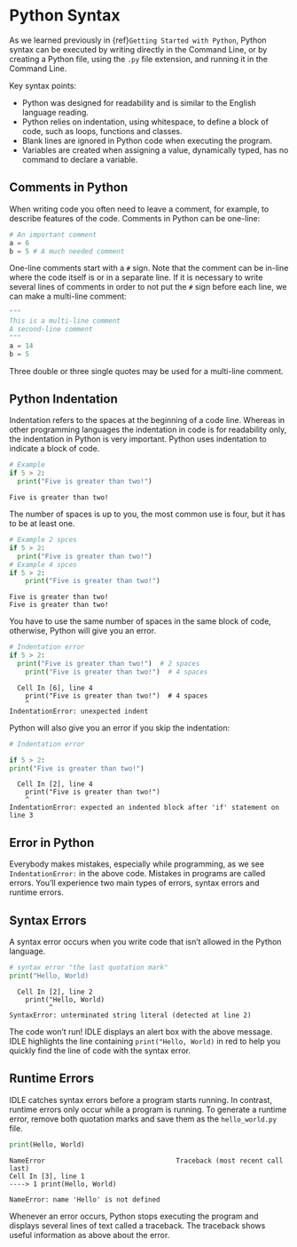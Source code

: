 # Python Syntax

As we learned previously in {ref}`Getting Started with Python`, Python syntax can be executed by writing directly in the Command Line, or by creating a Python file, using the `.py` file extension, and running it in the Command Line.

Key syntax points:

- Python was designed for readability and is similar to the English language reading.
- Python relies on indentation, using whitespace, to define a block of code, such as loops, functions and classes.
- Blank lines are ignored in Python code when executing the program.
- Variables are created when assigning a value, dynamically typed, has no command to declare a variable.

## Comments in Python

When writing code you often need to leave a comment, for example, to describe features of the code. Comments in Python can be one-line:

```py
# An important comment
a = 6
b = 5 # A much needed comment
```

One-line comments start with a `#` sign. Note that the comment can be in-line where the code itself is or in a separate line. If it is necessary to write several lines of comments in order to not put the `#` sign before each line, we can make a multi-line comment:

```py
"""
This is a multi-line comment
A second-line comment
"""
a = 14
b = 5
```

Three double or three single quotes may be used for a multi-line comment.

## Python Indentation

Indentation refers to the spaces at the beginning of a code line. Whereas in other programming languages the indentation in code is for readability only, the indentation in Python is very important. Python uses indentation to indicate a block of code.

```py
# Example
if 5 > 2:
  print("Five is greater than two!")
```

```console
Five is greater than two!
```

The number of spaces is up to you, the most common use is four, but it has to be at least one.

```py
# Example 2 spces
if 5 > 2:
  print("Five is greater than two!")
# Example 4 spces
if 5 > 2:
    print("Five is greater than two!") 
```

```console
Five is greater than two!
Five is greater than two!
```

You have to use the same number of spaces in the same block of code, otherwise, Python will give you an error.

```py
# Indentation error
if 5 > 2:
  print("Five is greater than two!")  # 2 spaces
    print("Five is greater than two!")  # 4 spaces
```

```console
  Cell In [6], line 4
    print("Five is greater than two!")  # 4 spaces
    ^
IndentationError: unexpected indent
```

Python will also give you an error if you skip the indentation:

```py
# Indentation error

if 5 > 2:
print("Five is greater than two!")
```

```console
  Cell In [2], line 4
    print("Five is greater than two!")
    ^
IndentationError: expected an indented block after 'if' statement on line 3
```

## Error in Python

Everybody makes mistakes, especially while programming, as we see `IndentationError:` in the above code. Mistakes in programs are called errors. You’ll experience two main types of errors, syntax errors and runtime errors.

## Syntax Errors

A syntax error occurs when you write code that isn’t allowed in the Python language.

```py
# syntax error "the last quotation mark"
print("Hello, World)
```

```console
  Cell In [2], line 2
    print("Hello, World)
          ^
SyntaxError: unterminated string literal (detected at line 2)
```

The code won’t run! IDLE displays an alert box with the above message. IDLE highlights the line containing `print("Hello, World)` in red to help you quickly find the line of code with the syntax error.

## Runtime Errors

IDLE catches syntax errors before a program starts running. In contrast, runtime errors only occur while a program is running. To generate a runtime error, remove both quotation marks and save them as the `hello_world.py` file.

```py
print(Hello, World)
```

```console
NameError                                 Traceback (most recent call last)
Cell In [3], line 1
----> 1 print(Hello, World)

NameError: name 'Hello' is not defined
```

Whenever an error occurs, Python stops executing the program and displays several lines of text called a traceback. The traceback shows useful information as above about the error.

